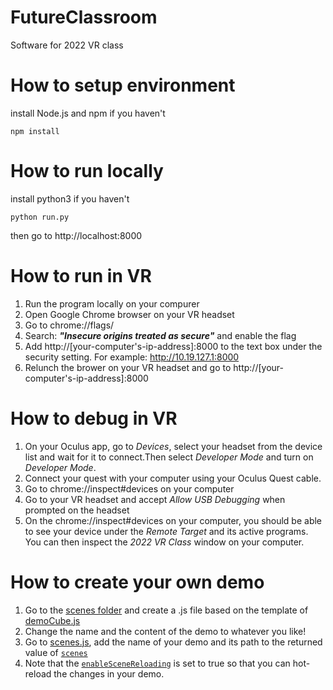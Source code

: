 # FutureClassroom

Software for 2022 VR class

# How to setup environment

install Node.js and npm if you haven't

`npm install`

# How to run locally

install python3 if you haven't

`python run.py`

then go to http://localhost:8000

# How to run in VR

1. Run the program locally on your compurer
2. Open Google Chrome browser on your VR headset
3. Go to chrome://flags/
4. Search: ***"Insecure origins treated as secure"*** and enable the flag
5. Add http://[your-computer's-ip-address]:8000 to the text box under the security setting. For example: http://10.19.127.1:8000
7. Relunch the brower on your VR headset and go to http://[your-computer's-ip-address]:8000 

# How to debug in VR

1. On your Oculus app, go to *Devices*, select your headset from the device list and wait for it to connect.Then select *Developer Mode* and turn on *Developer Mode*.
2. Connect your quest with your computer using your Oculus Quest cable.
3. Go to chrome://inspect#devices on your computer
4. Go to your VR headset and accept *Allow USB Debugging* when prompted on the headset
5. On the chrome://inspect#devices on your computer, you should be able to see your device under the *Remote Target* and its active programs. You can then inspect the *2022 VR Class* window on your computer.

# How to create your own demo

1. Go to the [scenes folder](https://github.com/futurerealitylab/FutureClassroom/tree/master/js/scenes/) and create a .js file based on the template of [demoCube.js](https://github.com/futurerealitylab/FutureClassroom/tree/master/js/scenes/demoCube.js)
2. Change the name and the content of the demo to whatever you like!
3. Go to [scenes.js](https://github.com/futurerealitylab/FutureClassroom/tree/master/js/scenes/scenes.js), add the name of your demo and its path to the returned value of [```scenes```](https://github.com/futurerealitylab/FutureClassroom/tree/master/js/scenes/scenes.js#L12)
4. Note that the [```enableSceneReloading```](https://github.com/futurerealitylab/FutureClassroom/tree/master/js/scenes/scenes.js#L11) is set to true so that you can hot-reload the changes in your demo. 

